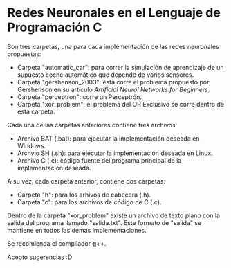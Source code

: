 # Redes Neuronales en el Lenguaje de Programación C

Son tres carpetas, una para cada implementación de las redes neuronales propuestas:
- Carpeta "automatic_car": para correr la simulación de aprendizaje de un supuesto coche automático que depende de varios sensores.
- Carpeta "gershenson_2003": ésta corre el problema propuesto por Gershenson en su artículo _Artificial Neural Networks for Beginners_.
- Carpeta "perceptron": corre un Perceptrón.
- Carpeta "xor_problem": el problema del OR Exclusivo se corre dentro de esta carpeta.

Cada una de las carpetas anteriores contiene tres archivos:
- Archivo BAT (.bat): para ejecutar la implementación deseada en Windows.
- Archvio SH (.sh): para ejecutar la implementación deseada en Linux.
- Archivo C (.c): código fuente del programa principal de la implementación deseada.

A su vez, cada carpeta anterior, contiene dos carpetas:
- Carpeta "h": para los arhivos de cabecera (.h).
- Carpeta "c": para los archivos de código de C (.c).

Dentro de la carpeta "xor_problem" existe un archivo de texto plano con la salida del programa llamado "salida.txt". Este formato de "salida" se mantiene en todos las demás implementaciones.

Se recomienda el compilador __g++__.

Acepto sugerencias :D